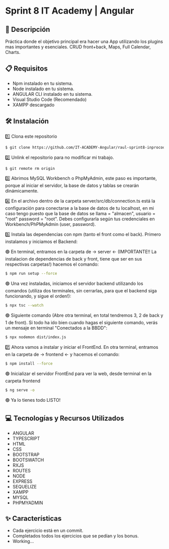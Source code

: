 # Sprint 8 IT Academy | Angular

## 📄 Descripción

Práctica donde el objetivo principal era hacer una App utilizando los plugins mas importantes y esenciales. CRUD front+back, Maps, Full Calendar, Charts.

## 📋 Requisitos

- Npm instalado en tu sistema.
- Node instalado en tu sistema.
- ANGULAR CLI instalado en tu sistema.
- Visual Studio Code (Recomendado)
- XAMPP descargado

## 🛠️ Instalación

1️⃣ Clona este repositorio
```bash
$ git clone https://github.com/IT-ACADEMY-Angular/raul-sprint8-inprocode-app.git
```

2️⃣ Unlink el repositorio para no modificar mi trabajo.

```bash
$ git remote rm origin
```

3️⃣ Abrimos MySQL Workbench o PhpMyAdmin, este paso es importante, porque al iniciar el servidor, la base de datos y tablas se crearán dinámicamente.

4️⃣ En el archivo dentro de la carpeta server/src/db/connection.ts está la configuración para conectarse a la base de datos de tu localhost, en mi caso tengo puesto que la base de datos se llama = "almacen", usuario = "root" password = "root". Debes configurarla según tus credenciales en Workbench/PhPMyAdmin (user, password).

5️⃣ Instala las dependencias con npm (tanto el front como el back). Primero instalamos y iniciamos el Backend:

🟢 En terminal, entramos en la carpeta de -> server <- (IMPORTANTE!! La instalacion de dependencias de back y front, tiene que ser en sus respectivas carpetas!) hacemos el comando:

```bash
$ npm run setup --force
```

🟢 Una vez instaladas, iniciamos el servidor backend utilizando los comandos (utiliza dos terminales, sin cerrarlas, para que el backend siga funcionando, y sigue el orden!):

```bash
$ npx tsc --watch
```

🟢 Siguiente comando (Abre otra terminal, en total tendremos 3, 2 de back y 1 de front). Si todo ha ido bien cuando hagas el siguiente comando, verás un mensaje en terminal "Conectados a la BBDD":

```bash
$ npx nodemon dist/index.js
```

7️⃣ Ahora vamos a instalar y iniciar el FrontEnd. En otra terminal, entramos en la carpeta de -> frontend <- y hacemos el comando:

```bash
$ npm install --force
```

🟢 Inicializar el servidor FrontEnd para ver la web, desde terminal en la carpeta frontend

```bash
$ ng serve -o
```

🟢 Ya lo tienes todo LISTO!

## 💻 Tecnologías y Recursos Utilizados

- ANGULAR
- TYPESCRIPT
- HTML
- CSS
- BOOTSTRAP
- BOOTSWATCH
- RXJS
- ROUTES
- NODE
- EXPRESS
- SEQUELIZE
- XAMPP
- MYSQL
- PHPMYADMIN

## ✨ Características

- Cada ejercicio está en un commit.
- Completados todos los ejercicios que se pedían y los bonus.
- Working...
